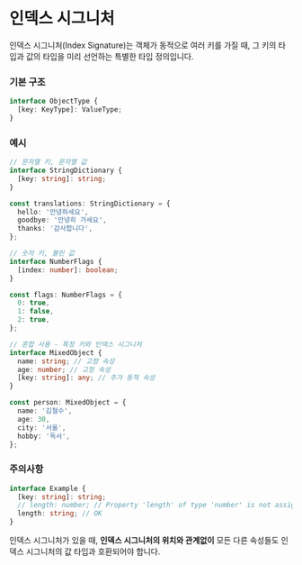 # 인덱스 시그니처

인덱스 시그니처(Index Signature)는 객체가 동적으로 여러 키를 가질 때, 그 키의 타입과 값의 타입을 미리 선언하는 특별한 타입 정의입니다.

### 기본 구조

```typescript
interface ObjectType {
  [key: KeyType]: ValueType;
}
```

### 예시

```typescript
// 문자열 키, 문자열 값
interface StringDictionary {
  [key: string]: string;
}

const translations: StringDictionary = {
  hello: '안녕하세요',
  goodbye: '안녕히 가세요',
  thanks: '감사합니다',
};

// 숫자 키, 불린 값
interface NumberFlags {
  [index: number]: boolean;
}

const flags: NumberFlags = {
  0: true,
  1: false,
  2: true,
};

// 혼합 사용 - 특정 키와 인덱스 시그니처
interface MixedObject {
  name: string; // 고정 속성
  age: number; // 고정 속성
  [key: string]: any; // 추가 동적 속성
}

const person: MixedObject = {
  name: '김철수',
  age: 30,
  city: '서울',
  hobby: '독서',
};
```

### 주의사항

```typescript
interface Example {
  [key: string]: string;
  // length: number; // Property 'length' of type 'number' is not assignable to 'string' index type 'string'
  length: string; // OK
}
```

인덱스 시그니처가 있을 때, **인덱스 시그니처의 위치와 관계없이** 모든 다른 속성들도 인덱스 시그니처의 값 타입과 호환되어야 합니다.
